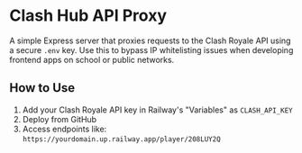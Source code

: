 # Clash Hub API Proxy

A simple Express server that proxies requests to the Clash Royale API using a secure `.env` key.
Use this to bypass IP whitelisting issues when developing frontend apps on school or public networks.

## How to Use
1. Add your Clash Royale API key in Railway's "Variables" as `CLASH_API_KEY`
2. Deploy from GitHub
3. Access endpoints like: `https://yourdomain.up.railway.app/player/208LUY2Q`
